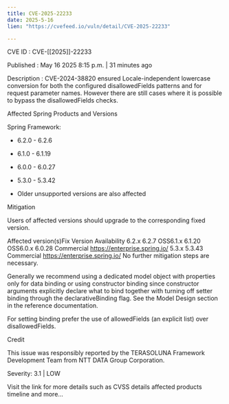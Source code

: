 ```yaml
---
title: CVE-2025-22233
date: 2025-5-16
lien: "https://cvefeed.io/vuln/detail/CVE-2025-22233"

---
```


CVE ID : CVE-[[2025]]-22233

Published :  May 16
2025
8:15 p.m. | 31 minutes ago

Description : CVE-2024-38820 ensured Locale-independent
lowercase conversion for both the configured disallowedFields patterns and for request parameter names. However
there are still cases where it is possible to bypass the disallowedFields checks.

Affected Spring Products and Versions

Spring Framework:
  *  6.2.0 - 6.2.6

  *  6.1.0 - 6.1.19

  *  6.0.0 - 6.0.27

  *  5.3.0 - 5.3.42
  *  Older
unsupported versions are also affected



Mitigation

Users of affected versions should upgrade to the corresponding fixed version.

Affected version(s)Fix Version Availability 6.2.x
 6.2.7
OSS6.1.x
 6.1.20
OSS6.0.x
 6.0.28
 Commercial https://enterprise.spring.io/ 5.3.x
 5.3.43
 Commercial https://enterprise.spring.io/ 
No further mitigation steps are necessary.


Generally
we recommend using a dedicated model object with properties only for data binding
or using constructor binding since constructor arguments explicitly declare what to bind together with turning off setter binding through the declarativeBinding flag. See the Model Design section in the reference documentation.

For setting binding
prefer the use of allowedFields (an explicit list) over disallowedFields.

Credit

This issue was responsibly reported by the TERASOLUNA Framework Development Team from NTT DATA Group Corporation.

Severity: 3.1 | LOW

Visit the link for more details
such as CVSS details
affected products
timeline
and more...
